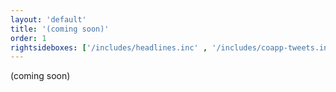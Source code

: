 ```yaml
---
layout: 'default'
title: '(coming soon)'
order: 1
rightsideboxes: ['/includes/headlines.inc' , '/includes/coapp-tweets.inc' ]
---
```


(coming soon)